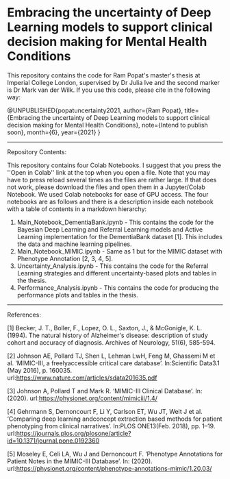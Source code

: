 # Embracing the uncertainty of Deep Learning models to support clinical decision making for Mental Health Conditions

This repository contains the code for Ram Popat's master's thesis at Imperial College London, supervised by Dr Julia Ive and the second marker is Dr Mark van der Wilk. If you use this code, please cite in the following way:

@UNPUBLISHED{popatuncertainty2021,
author={Ram Popat},
title={Embracing the uncertainty of Deep Learning models to support clinical decision making for Mental Health Conditions},
note={Intend to publish soon},
month={6},
year={2021}
}

-----
Repository Contents:

This repository contains four Colab Notebooks. I suggest that you press the ''Open in Colab'' link at the top when you open a file. Note that you may have to press reload several times as the files are rather large. If that does not work, please download the files and open them in a Jupyter/Colab Notebook. We used Colab notebooks for ease of GPU access. The four notebooks are as follows and there is a description inside each notebook with a table of contents in a markdown hierarchy:

1. Main_Notebook_DementiaBank.ipynb - This contains the code for the Bayesian Deep Learning and Referral Learning models and Active Learning implementation for the DementiaBank dataset [1]. This includes the data and machine learning pipelines.
2. Main_Notebook_MIMIC.ipynb - Same as 1 but for the MIMIC dataset with Phenotype Annotation [2, 3, 4, 5].
3. Uncertainty_Analysis.ipynb - This contains the code for the Referral Learning strategies and different uncertainty-based plots and tables in the thesis.
4. Performance_Analysis.ipynb - This contains the code for producing the performance plots and tables in the thesis.

-----
References:

[1] Becker, J. T., Boller, F., Lopez, O. L., Saxton, J., & McGonigle, K. L. (1994). The natural history of Alzheimer's disease: description of study cohort and accuracy of diagnosis. Archives of Neurology, 51(6), 585-594.

[2] Johnson AE, Pollard TJ, Shen L, Lehman LwH, Feng M, Ghassemi M et al. ‘MIMIC-III, a freelyaccessible critical care database’. In:Scientific Data3.1 (May 2016), p. 160035. url:https://www.nature.com/articles/sdata201635.pdf

[3]  Johnson A, Pollard T and Mark R. ‘MIMIC-III Clinical Database’. In: (2020). url:https://physionet.org/content/mimiciii/1.4/

[4]  Gehrmann S, Dernoncourt F, Li Y, Carlson ET, Wu JT, Welt J et al. ‘Comparing deep learning andconcept extraction based methods for patient phenotyping from clinical narratives’. In:PLOS ONE13(Feb. 2018), pp. 1–19. url:https://journals.plos.org/plosone/article?id=10.1371/journal.pone.0192360 

[5]  Moseley E, Celi LA, Wu J and Dernoncourt F. ‘Phenotype Annotations for Patient Notes in the MIMIC-III Database’. In: (2020). url:https://physionet.org/content/phenotype-annotations-mimic/1.20.03/
